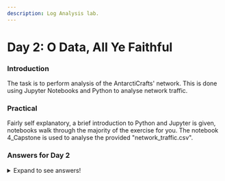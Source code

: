 ```yaml
---
description: Log Analysis lab.
---
```


# Day 2: O Data, All Ye Faithful

### Introduction

The task is to perform analysis of the AntarctiCrafts' network. This is done using Jupyter Notebooks and Python to analyse network traffic.

### Practical

Fairly self explanatory, a brief introduction to Python and Jupyter is given, notebooks walk through the majority of the exercise for you. The notebook 4\_Capstone is used to analyse the provided "network\_traffic.csv".

### Answers for Day 2

<details>

<summary>Expand to see answers!</summary>

How many packets were captured (looking at the PacketNumber)? **100**

What IP address sent the most amount of traffic during the packet capture? **10.10.1.4**

What was the most frequent protocol? **ICMP**

</details>
